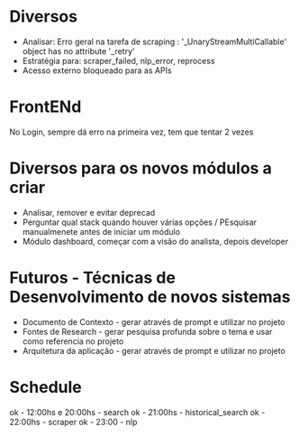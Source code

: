 # Diversos
* Analisar: Erro geral na tarefa de scraping : '_UnaryStreamMultiCallable' object has no attribute '_retry'
* Estratégia para:  scraper_failed, nlp_error, reprocess 
* Acesso externo bloqueado para as APIs

# FrontENd
No Login, sempre dá erro na primeira vez, tem que tentar 2 vezes

# Diversos para os novos módulos a criar
* Analisar, remover e evitar deprecad
* Perguntar qual stack quando houver várias opções / PEsquisar manualmenete antes de iniciar um módulo
* Módulo dashboard, começar com a visão do analista, depois developer

# Futuros - Técnicas de Desenvolvimento de novos sistemas
* Documento de Contexto - gerar através de prompt e utilizar no projeto
* Fontes de Research - gerar pesquisa profunda sobre o tema e usar como referencia no projeto
* Arquitetura da aplicação - gerar através de prompt e utilizar no projeto

# Schedule
ok - 12:00hs e 20:00hs  - search
ok - 21:00hs            - historical_search
ok - 22:00hs            - scraper
ok - 23:00              - nlp
